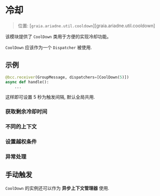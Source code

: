 # 冷却

> 位置: [`graia.ariadne.util.cooldown`][graia.ariadne.util.cooldown]

该模块提供了 `CoolDown` 类用于方便的实现冷却功能。

`CoolDown` 应该作为一个 `Dispatcher` 被使用.

## 示例

```py
@bcc.receiver(GroupMessage, dispatchers=[CoolDown(5)])
async def handle():
    ...
```

这样即可设置 5 秒为触发间隔, 默认全局共用.

### 获取剩余冷却时间

### 不同的上下文

### 设置越权条件

### 异常处理

## 手动触发

`CoolDown` 的实例还可以作为 **异步上下文管理器** 使用.
